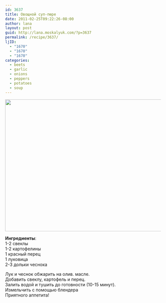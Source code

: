 ```yaml
---
id: 3637
title: Овощной суп-пюре
date: 2011-02-25T09:22:26-08:00
author: lana
layout: post
guid: http://lana.moskalyuk.com/?p=3637
permalink: /recipe/3637/
ljID:
  - "1670"
  - "1670"
  - "1670"
categories:
  - beets
  - garlic
  - onions
  - peppers
  - potatoes
  - soup
---
```

<img loading="lazy" class="alignnone" title="soup" src="http://farm6.static.flickr.com/5178/5476784606_f4de2a7eba_z.jpg" alt="" width="640" height="427" />

**Ингредиенты**:  
1-2 свеклы  
1-2 картофелины  
1 красный перец  
1 луковица  
2-3 дольки чеснока

Лук и чеснок обжарить на олив. масле.  
Добавить свеклу, картофель и перец.  
Залить водой и тушить до готовности (10-15 минут).  
Измельчить с помощью блендера  
Приятного аппетита!